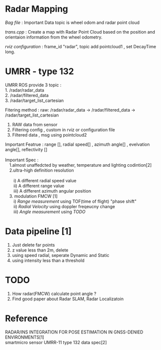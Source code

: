 # Radar Mapping 

*Bag file* : Important Data topic is wheel odom and radar point cloud

*trans.cpp* : Create a map with Radar Point Cloud based on the position and orientaion information from the wheel odometry.

*rviz configuration* : frame_id "radar", topic add pointcloud1 , set DecayTime long.

# UMRR - type 132

UMRR ROS provide 3 topic : <br/>1. /radar/radar_data
                           <br/>2. /radar/filtered_data
                           <br/>3. /radar/target_list_cartesian

Fitering method : raw: /radar/radar_data -> /radar/filtered_data -> /radar/target_list_cartesian <br/> 
1. RAW data from sensor <br/> 
2. Filtering config , custom in rviz or configuration file <br/> 
3. Filtered data , msg using pointcloud2 <br/> 

Important Featrue : range [], radial speed[] , azimuth angle[] , evelvation angle[], reflectivity [] <br/> 
<br/> 
Important Spec : <br/> 
 1.almost unaffedcted by weather, temperature and lighting codintion[2] <br/> 
 2.ultra-high definition resolution <br/>  
  i) A different radial speed value <br/> 
  ii) A different range value <br/> 
  iii) A different azimuth angular position <br/> 
 3. modulation FMCW [1] <br/> 
  i) *Range measurement* using TOF(time of flight) "phase shift" <br/> 
  ii) *Radial Velocity* using doppler freqeucny change <br/> 
  iii) *Angle measurement* using *TODO* <br/> 
                 
# Data pipeline [1]
1. Just delete far points
2. z value less than 2m, delete
3. using speed radial, seperate Dynamic and Static
4. using intensity less than a threshold                 


# TODO
1. How radar(FMCW) calculate point angle ?
2. Find good paper about Radar SLAM, Radar Localizatoin
                 
# Reference <br/>                 
RADAR/INS INTEGRATION FOR POSE ESTIMATION IN GNSS-DENIED ENVIRONMENTS[1] <br/> 
smartmicro sensor UMRR-11 type 132 data spec[2] <br/> 
